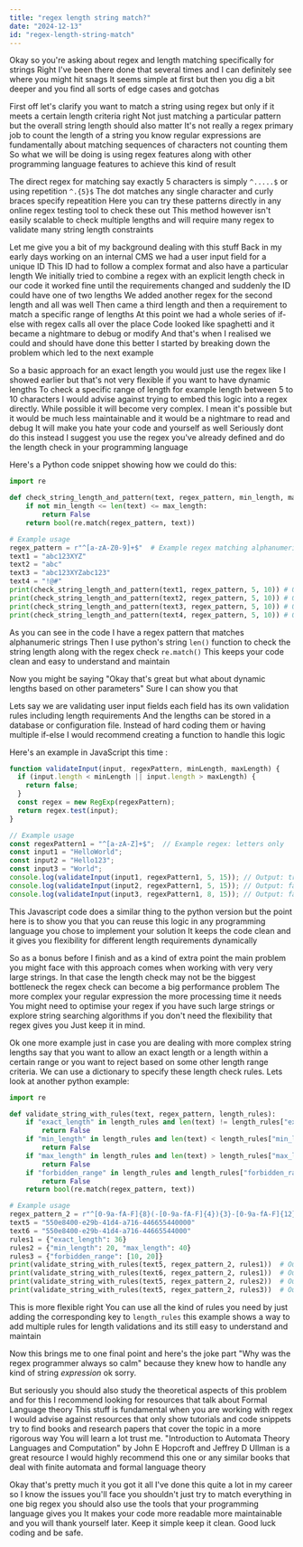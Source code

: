 ```yaml
---
title: "regex length string match?"
date: "2024-12-13"
id: "regex-length-string-match"
---
```


Okay so you're asking about regex and length matching specifically for strings Right I've been there done that several times and I can definitely see where you might hit snags It seems simple at first but then you dig a bit deeper and you find all sorts of edge cases and gotchas

First off let's clarify you want to match a string using regex but only if it meets a certain length criteria right Not just matching a particular pattern but the overall string length should also matter It's not really a regex primary job to count the length of a string you know regular expressions are fundamentally about matching sequences of characters not counting them So what we will be doing is using regex features along with other programming language features to achieve this kind of result

The direct regex for matching say exactly 5 characters is simply `^.....$` or using repetition `^.{5}$` The dot matches any single character and curly braces specify repeatition Here you can try these patterns directly in any online regex testing tool to check these out This method however isn't easily scalable to check multiple lengths and will require many regex to validate many string length constraints

Let me give you a bit of my background dealing with this stuff Back in my early days working on an internal CMS we had a user input field for a unique ID This ID had to follow a complex format and also have a particular length We initially tried to combine a regex with an explicit length check in our code it worked fine until the requirements changed and suddenly the ID could have one of two lengths We added another regex for the second length and all was well Then came a third length and then a requirement to match a specific range of lengths At this point we had a whole series of if-else with regex calls all over the place Code looked like spaghetti and it became a nightmare to debug or modify And that's when I realised we could and should have done this better I started by breaking down the problem which led to the next example

So a basic approach for an exact length you would just use the regex like I showed earlier but that's not very flexible if you want to have dynamic lengths To check a specific range of length for example length between 5 to 10 characters I would advise against trying to embed this logic into a regex directly. While possible it will become very complex. I mean it's possible but it would be much less maintainable and it would be a nightmare to read and debug It will make you hate your code and yourself as well Seriously dont do this instead I suggest you use the regex you've already defined and do the length check in your programming language

Here's a Python code snippet showing how we could do this:

```python
import re

def check_string_length_and_pattern(text, regex_pattern, min_length, max_length):
    if not min_length <= len(text) <= max_length:
        return False
    return bool(re.match(regex_pattern, text))

# Example usage
regex_pattern = r"^[a-zA-Z0-9]+$"  # Example regex matching alphanumeric strings
text1 = "abc123XYZ"
text2 = "abc"
text3 = "abc123XYZabc123"
text4 = "!@#"
print(check_string_length_and_pattern(text1, regex_pattern, 5, 10)) # Output: True
print(check_string_length_and_pattern(text2, regex_pattern, 5, 10)) # Output: False
print(check_string_length_and_pattern(text3, regex_pattern, 5, 10)) # Output: False
print(check_string_length_and_pattern(text4, regex_pattern, 5, 10)) # Output: False
```

As you can see in the code I have a regex pattern that matches alphanumeric strings Then I use python's string `len()` function to check the string length along with the regex check `re.match()` This keeps your code clean and easy to understand and maintain

Now you might be saying "Okay that's great but what about dynamic lengths based on other parameters" Sure I can show you that

Lets say we are validating user input fields each field has its own validation rules including length requirements And the lengths can be stored in a database or configuration file. Instead of hard coding them or having multiple if-else I would recommend creating a function to handle this logic

Here's an example in JavaScript this time :

```javascript
function validateInput(input, regexPattern, minLength, maxLength) {
  if (input.length < minLength || input.length > maxLength) {
    return false;
  }
  const regex = new RegExp(regexPattern);
  return regex.test(input);
}

// Example usage
const regexPattern1 = "^[a-zA-Z]+$";  // Example regex: letters only
const input1 = "HelloWorld";
const input2 = "Hello123";
const input3 = "World";
console.log(validateInput(input1, regexPattern1, 5, 15)); // Output: true
console.log(validateInput(input2, regexPattern1, 5, 15)); // Output: false
console.log(validateInput(input3, regexPattern1, 8, 15)); // Output: false
```

This Javascript code does a similar thing to the python version but the point here is to show you that you can reuse this logic in any programming language you chose to implement your solution It keeps the code clean and it gives you flexibility for different length requirements dynamically

So as a bonus before I finish and as a kind of extra point the main problem you might face with this approach comes when working with very very large strings. In that case the length check may not be the biggest bottleneck the regex check can become a big performance problem The more complex your regular expression the more processing time it needs You might need to optimise your regex if you have such large strings or explore string searching algorithms if you don't need the flexibility that regex gives you Just keep it in mind.

Ok one more example just in case you are dealing with more complex string lengths say that you want to allow an exact length or a length within a certain range or you want to reject based on some other length range criteria. We can use a dictionary to specify these length check rules. Lets look at another python example:

```python
import re

def validate_string_with_rules(text, regex_pattern, length_rules):
    if "exact_length" in length_rules and len(text) != length_rules["exact_length"]:
        return False
    if "min_length" in length_rules and len(text) < length_rules["min_length"]:
        return False
    if "max_length" in length_rules and len(text) > length_rules["max_length"]:
        return False
    if "forbidden_range" in length_rules and length_rules["forbidden_range"][0] <= len(text) <= length_rules["forbidden_range"][1]:
        return False
    return bool(re.match(regex_pattern, text))

# Example usage
regex_pattern_2 = r"^[0-9a-fA-F]{8}(-[0-9a-fA-F]{4}){3}-[0-9a-fA-F]{12}$"  # UUID Pattern
text5 = "550e8400-e29b-41d4-a716-446655440000"
text6 = "550e8400-e29b-41d4-a716-44665544000"
rules1 = {"exact_length": 36}
rules2 = {"min_length": 20, "max_length": 40}
rules3 = {"forbidden_range": [10, 20]}
print(validate_string_with_rules(text5, regex_pattern_2, rules1))  # Output: True
print(validate_string_with_rules(text6, regex_pattern_2, rules1))  # Output: False
print(validate_string_with_rules(text5, regex_pattern_2, rules2))  # Output: True
print(validate_string_with_rules(text5, regex_pattern_2, rules3))  # Output: False
```

This is more flexible right You can use all the kind of rules you need by just adding the corresponding key to `length_rules` this example shows a way to add multiple rules for length validations and its still easy to understand and maintain

Now this brings me to one final point and here's the joke part "Why was the regex programmer always so calm" because they knew how to handle any kind of string *expression* ok sorry.

But seriously you should also study the theoretical aspects of this problem and for this I recommend looking for resources that talk about Formal Language theory This stuff is fundamental when you are working with regex I would advise against resources that only show tutorials and code snippets try to find books and research papers that cover the topic in a more rigorous way You will learn a lot trust me. "Introduction to Automata Theory Languages and Computation" by John E Hopcroft and Jeffrey D Ullman is a great resource I would highly recommend this one or any similar books that deal with finite automata and formal language theory

Okay that's pretty much it you got it all I've done this quite a lot in my career so I know the issues you'll face you shouldn't just try to match everything in one big regex you should also use the tools that your programming language gives you It makes your code more readable more maintainable and you will thank yourself later. Keep it simple keep it clean. Good luck coding and be safe.
